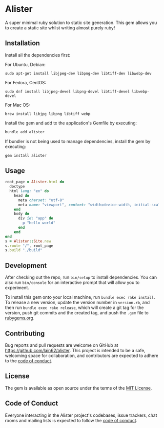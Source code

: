 # Alister

A super minimal ruby solution to static site generation. This gem allows you to create a static site whilst writing almost purely ruby!

## Installation

Install all the dependencies first:

For Ubuntu, Debian:

    sudo apt-get install libjpeg-dev libpng-dev libtiff-dev libwebp-dev

For Fedora, CentOS:

    sudo dnf install libjpeg-devel libpng-devel libtiff-devel libwebp-devel

For Mac OS:

    brew install libjpg libpng libtiff webp

Install the gem and add to the application's Gemfile by executing:

```bash
bundle add alister
```

If bundler is not being used to manage dependencies, install the gem by executing:

```bash
gem install alister
```

## Usage

```ruby
root_page = Alister.html do
  doctype
  html lang: "en" do
    head do
      meta charset: "utf-8"
      meta name: "viewport", content: "width=device-width, initial-scale=1"
    end
    body do
      div id: "app" do
        p "hello world"
      end
    end
end
s = Alister::Site.new
s.route "/", root_page
s.build "./build"
```

## Development

After checking out the repo, run `bin/setup` to install dependencies. You can also run `bin/console` for an interactive prompt that will allow you to experiment.

To install this gem onto your local machine, run `bundle exec rake install`. To release a new version, update the version number in `version.rb`, and then run `bundle exec rake release`, which will create a git tag for the version, push git commits and the created tag, and push the `.gem` file to [rubygems.org](https://rubygems.org).

## Contributing

Bug reports and pull requests are welcome on GitHub at https://github.com/lain62/alister. This project is intended to be a safe, welcoming space for collaboration, and contributors are expected to adhere to the [code of conduct](https://github.com/lain62/alister/blob/main/CODE_OF_CONDUCT.md).

## License

The gem is available as open source under the terms of the [MIT License](https://opensource.org/licenses/MIT).

## Code of Conduct

Everyone interacting in the Alister project's codebases, issue trackers, chat rooms and mailing lists is expected to follow the [code of conduct](https://github.com/lain62/alister/blob/main/CODE_OF_CONDUCT.md).
